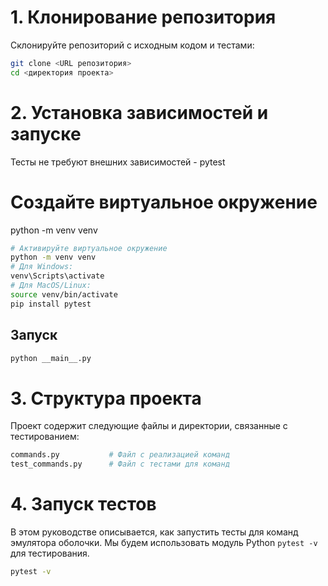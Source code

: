 # 1. Клонирование репозитория

Склонируйте репозиторий с исходным кодом и тестами:

```bash
git clone <URL репозитория>
cd <директория проекта>
```

# 2. Установка зависимостей и запуске
Тесты не требуют внешних зависимостей - pytest

# Создайте виртуальное окружение
python -m venv venv

```bash
# Активируйте виртуальное окружение
python -m venv venv
# Для Windows:
venv\Scripts\activate
# Для MacOS/Linux:
source venv/bin/activate
pip install pytest
```

## Запуск
```bash
python __main__.py
```

# 3. Структура проекта
Проект содержит следующие файлы и директории, связанные с тестированием:
```bash
commands.py           # Файл с реализацией команд
test_commands.py      # Файл с тестами для команд
```

# 4. Запуск тестов
В этом руководстве описывается, как запустить тесты для команд эмулятора оболочки. Мы будем использовать модуль Python `pytest -v` для тестирования.
```bash
pytest -v
```
